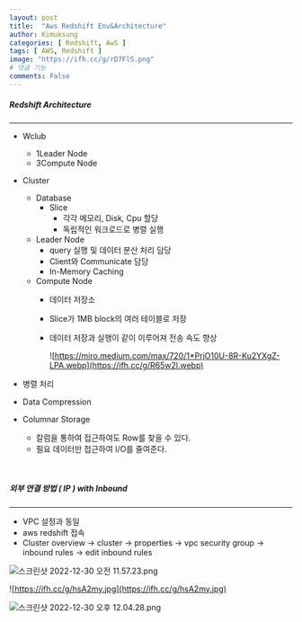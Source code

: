 ```yaml
---
layout: post
title:  "Aws Redshift Env&Architecture"
author: Kimuksung
categories: [ Redshift, AwS ]
tags: [ AWS, Redshift ]
image: "https://ifh.cc/g/rD7FlS.png"
# 댓글 기능
comments: False
---
```



##### Redshift Architecture
---
- Wclub
    - 1Leader Node
    - 3Compute Node
- Cluster
    - Database
        - Slice
            - 각각 메모리, Disk, Cpu 할당
            - 독립적인 워크로드로 병렬 실행
    - Leader Node
        - query 실행 및 데이터 분산 처리 담당
        - Client와 Communicate 담당
        - In-Memory Caching
    - Compute Node
        - 데이터 저장소
        - Slice가 1MB block의 여러 테이블로 저장
        - 데이터 저장과 실행이 같이 이루어져 전송 속도 향상
            
            ![https://miro.medium.com/max/720/1*PrjO10U-8R-Ku2YXgZ-LPA.webp](https://ifh.cc/g/R65w2l.webp)
            

- 병렬 처리
- Data Compression
- Columnar Storage
    - 칼럼을 통하여 접근하여도 Row를 찾을 수 있다.
    - 필요 데이터만 접근하여 I/O를 줄여준다.

<br>

##### 외부 연결 방법 ( IP ) with Inbound

---

- VPC 설정과 동일
- aws redshift 접속
- Cluster overview → cluster → properties → vpc security group → inbound rules → edit inbound rules

![스크린샷 2022-12-30 오전 11.57.23.png](https://ifh.cc/g/khs9JW.png)

![https://ifh.cc/g/hsA2my.jpg](https://ifh.cc/g/hsA2my.jpg)

![스크린샷 2022-12-30 오후 12.04.28.png](https://ifh.cc/g/W4QcMo.png)